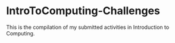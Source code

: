 # IntroToComputing-Challenges
This is the compilation of my submitted activities in Introduction to Computing.
